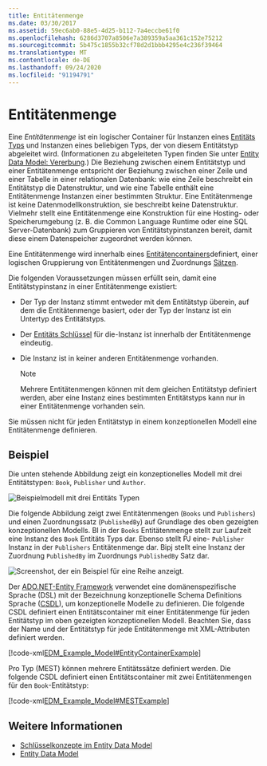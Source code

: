```yaml
---
title: Entitätenmenge
ms.date: 03/30/2017
ms.assetid: 59ec6ab0-88e5-4d25-b112-7a4eccbe61f0
ms.openlocfilehash: 6286d3707a8506e7a389359a5aa361c152e75212
ms.sourcegitcommit: 5b475c1855b32cf78d2d1bbb4295e4c236f39464
ms.translationtype: MT
ms.contentlocale: de-DE
ms.lasthandoff: 09/24/2020
ms.locfileid: "91194791"
---
```

# <a name="entity-set"></a>Entitätenmenge

Eine *Entitätenmenge* ist ein logischer Container für Instanzen eines [Entitäts Typs](entity-type.md) und Instanzen eines beliebigen Typs, der von diesem Entitätstyp abgeleitet wird. (Informationen zu abgeleiteten Typen finden Sie unter [Entity Data Model: Vererbung](entity-data-model-inheritance.md).) Die Beziehung zwischen einem Entitätstyp und einer Entitätenmenge entspricht der Beziehung zwischen einer Zeile und einer Tabelle in einer relationalen Datenbank: wie eine Zeile beschreibt ein Entitätstyp die Datenstruktur, und wie eine Tabelle enthält eine Entitätenmenge Instanzen einer bestimmten Struktur. Eine Entitätenmenge ist keine Datenmodellkonstruktion, sie beschreibt keine Datenstruktur. Vielmehr stellt eine Entitätenmenge eine Konstruktion für eine Hosting- oder Speicherumgebung (z. B. die Common Language Runtime oder eine SQL Server-Datenbank) zum Gruppieren von Entitätstypinstanzen bereit, damit diese einem Datenspeicher zugeordnet werden können.  
  
 Eine Entitätenmenge wird innerhalb eines [Entitätencontainers](entity-container.md)definiert, einer logischen Gruppierung von Entitätenmengen und Zuordnungs [Sätzen](association-set.md).  
  
 Die folgenden Voraussetzungen müssen erfüllt sein, damit eine Entitätstypinstanz in einer Entitätenmenge existiert:  
  
- Der Typ der Instanz stimmt entweder mit dem Entitätstyp überein, auf dem die Entitätenmenge basiert, oder der Typ der Instanz ist ein Untertyp des Entitätstyps.  
  
- Der [Entitäts Schlüssel](entity-key.md) für die-Instanz ist innerhalb der Entitätenmenge eindeutig.  
  
- Die Instanz ist in keiner anderen Entitätenmenge vorhanden.  
  
    > [!NOTE]
    > Mehrere Entitätenmengen können mit dem gleichen Entitätstyp definiert werden, aber eine Instanz eines bestimmten Entitätstyps kann nur in einer Entitätenmenge vorhanden sein.  
  
 Sie müssen nicht für jeden Entitätstyp in einem konzeptionellen Modell eine Entitätenmenge definieren.  
  
## <a name="example"></a>Beispiel  

 Die unten stehende Abbildung zeigt ein konzeptionelles Modell mit drei Entitätstypen: `Book`, `Publisher` und `Author`.  
  
 ![Beispielmodell mit drei Entitäts Typen](./media/entity-set/example-model-three-entity-types.gif)  
  
 Die folgende Abbildung zeigt zwei Entitätenmengen (`Books` und `Publishers`) und einen Zuordnungssatz (`PublishedBy`) auf Grundlage des oben gezeigten konzeptionellen Modells. BI in der `Books` Entitätenmenge stellt zur Laufzeit eine Instanz des `Book` Entitäts Typs dar. Ebenso stellt PJ eine- `Publisher` Instanz in der `Publishers` Entitätenmenge dar. Bipj stellt eine Instanz der Zuordnung `PublishedBy` im Zuordnungs `PublishedBy` Satz dar.  
  
 ![Screenshot, der ein Beispiel für eine Reihe anzeigt.](./media/entity-set/sets-example-association.gif)  
  
 Der [ADO.NET-Entity Framework](./ef/index.md) verwendet eine domänenspezifische Sprache (DSL) mit der Bezeichnung konzeptionelle Schema Definitions Sprache ([CSDL](/ef/ef6/modeling/designer/advanced/edmx/csdl-spec)), um konzeptionelle Modelle zu definieren. Die folgende CSDL definiert einen Entitätscontainer mit einer Entitätenmenge für jeden Entitätstyp im oben gezeigten konzeptionellen Modell. Beachten Sie, dass der Name und der Entitätstyp für jede Entitätenmenge mit XML-Attributen definiert werden.  
  
 [!code-xml[EDM_Example_Model#EntityContainerExample](../../../../samples/snippets/xml/VS_Snippets_Data/edm_example_model/xml/books.edmx#entitycontainerexample)]  
  
 Pro Typ (MEST) können mehrere Entitätssätze definiert werden. Die folgende CSDL definiert einen Entitätscontainer mit zwei Entitätenmengen für den `Book`-Entitätstyp:  
  
 [!code-xml[EDM_Example_Model#MESTExample](../../../../samples/snippets/xml/VS_Snippets_Data/edm_example_model/xml/books2.edmx#mestexample)]  
  
## <a name="see-also"></a>Weitere Informationen

- [Schlüsselkonzepte im Entity Data Model](entity-data-model-key-concepts.md)
- [Entity Data Model](entity-data-model.md)
